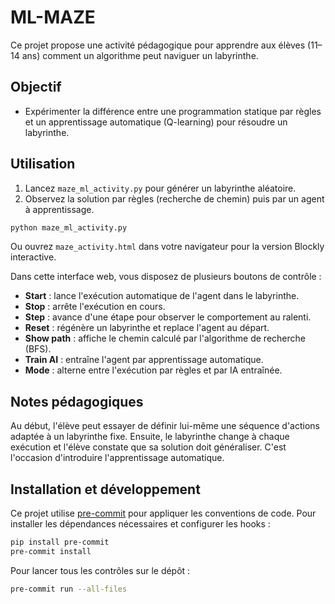 # ML-MAZE

Ce projet propose une activité pédagogique pour apprendre aux élèves (11–14 ans) comment un algorithme peut naviguer un labyrinthe.

## Objectif

* Expérimenter la différence entre une programmation statique par règles et un apprentissage automatique (Q-learning) pour résoudre un labyrinthe.

## Utilisation

1. Lancez `maze_ml_activity.py` pour générer un labyrinthe aléatoire.
2. Observez la solution par règles (recherche de chemin) puis par un agent à apprentissage.

```bash
python maze_ml_activity.py
```

Ou ouvrez `maze_activity.html` dans votre navigateur pour la version Blockly interactive.

Dans cette interface web, vous disposez de plusieurs boutons de contrôle :

- **Start** : lance l'exécution automatique de l'agent dans le labyrinthe.
- **Stop** : arrête l'exécution en cours.
- **Step** : avance d'une étape pour observer le comportement au ralenti.
- **Reset** : régénère un labyrinthe et replace l'agent au départ.
- **Show path** : affiche le chemin calculé par l'algorithme de recherche (BFS).
- **Train AI** : entraîne l'agent par apprentissage automatique.
- **Mode** : alterne entre l'exécution par règles et par IA entraînée.

## Notes pédagogiques

Au début, l'élève peut essayer de définir lui-même une séquence d'actions adaptée à un labyrinthe fixe. Ensuite, le labyrinthe change à chaque exécution et l'élève constate que sa solution doit généraliser. C'est l'occasion d'introduire l'apprentissage automatique.

## Installation et développement

Ce projet utilise [pre-commit](https://pre-commit.com/) pour appliquer les conventions
de code. Pour installer les dépendances nécessaires et configurer les hooks :

```bash
pip install pre-commit
pre-commit install
```

Pour lancer tous les contrôles sur le dépôt :

```bash
pre-commit run --all-files
```
